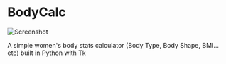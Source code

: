 # BodyCalc

![Screenshot](https://i.imgur.com/sNC8x9x.png)

A simple women's body stats calculator (Body Type, Body Shape, BMI... etc) built in Python with Tk
